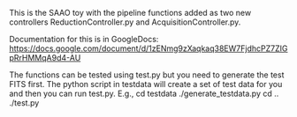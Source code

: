 This is the SAAO toy with the pipeline functions added as two new controllers
ReductionController.py and AcquisitionController.py.

Documentation for this is in GoogleDocs:
https://docs.google.com/document/d/1zENmg9zXaqkaq38EW7FjdhcPZ7ZIGpRrHMMqA9d4-AU


The functions can be tested using test.py but you need to generate the test FITS
first. The python script in testdata will create a set of test data for you and then 
you can run test.py. E.g., 
 cd testdata
 ./generate_testdata.py
 cd ..
 ./test.py


